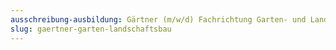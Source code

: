 ```yaml
---
ausschreibung-ausbildung: Gärtner (m/w/d) Fachrichtung Garten- und Landschaftsbau
slug: gaertner-garten-landschaftsbau
---
```


